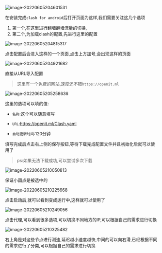 



![image-20220605204601531](https://cdn.jsdelivr.net/gh/2822132073/image/image-20220605204601531.png)

在安装完成`clash for android`后打开页面为这样,我们需要关注这几个选项

1. 第一个,在这里进行翻墙翻墙流量的切换,
2. 第二个,为加载clash的配置,先进行这里的配置

![image-20220605204815317](https://cdn.jsdelivr.net/gh/2822132073/image/image-20220605204815317.png)

点击配置后会进入这样的一个页面,点击上方加号,会出现这样的页面

![image-20220605204921682](https://cdn.jsdelivr.net/gh/2822132073/image/image-20220605204921682.png)

直接从URL导入配置

> 这里有一个免费的网站,速度还不错`https://openit.ml`

![image-20220605205258636](https://cdn.jsdelivr.net/gh/2822132073/image/image-20220605205258636.png)

这里的选项可以填的值:

- `名称`:这个可以随意填写
- `URL`:https://openit.ml/Clash.yaml

- `自动更新时间`:120分钟

填写完成后点击右上侧的保存按钮,等待下载完成配置文件并且初始化后就可以使用了

> ps:如果无法下载成功,可以尝试多次下载

![image-20220605210050813](https://cdn.jsdelivr.net/gh/2822132073/image/image-20220605210050813.png)

保证小圆点是被选中的

![image-20220605210225668](https://cdn.jsdelivr.net/gh/2822132073/image/image-20220605210225668.png)

点击启动后,就可以看到变成运行中,这样就可以使用了

![image-20220605210249056](https://cdn.jsdelivr.net/gh/2822132073/image/image-20220605210249056.png)

点击代理,可以看到很多选项,可以切换不同地方的IP,可以根据自己的需求进行切换

![image-20220605210325482](https://cdn.jsdelivr.net/gh/2822132073/image/image-20220605210325482.png)

右上角是对这些节点进行测速,延迟越小速度越快,中间的可以向右滑,已经根据不同的需求进行了分类,可以根据自己的需求进行切换